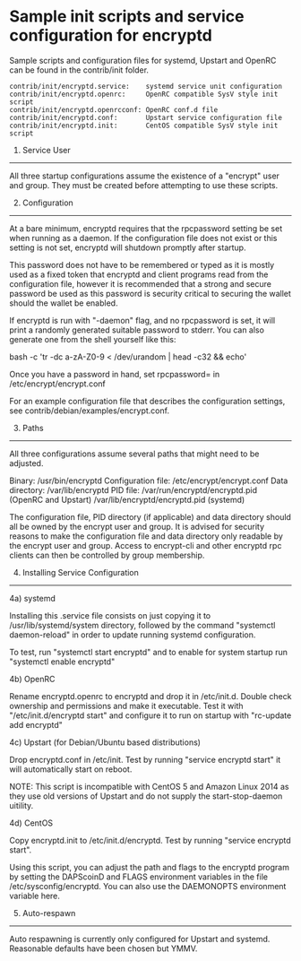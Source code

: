 Sample init scripts and service configuration for encryptd
==========================================================

Sample scripts and configuration files for systemd, Upstart and OpenRC
can be found in the contrib/init folder.

    contrib/init/encryptd.service:    systemd service unit configuration
    contrib/init/encryptd.openrc:     OpenRC compatible SysV style init script
    contrib/init/encryptd.openrcconf: OpenRC conf.d file
    contrib/init/encryptd.conf:       Upstart service configuration file
    contrib/init/encryptd.init:       CentOS compatible SysV style init script

1. Service User
---------------------------------

All three startup configurations assume the existence of a "encrypt" user
and group.  They must be created before attempting to use these scripts.

2. Configuration
---------------------------------

At a bare minimum, encryptd requires that the rpcpassword setting be set
when running as a daemon.  If the configuration file does not exist or this
setting is not set, encryptd will shutdown promptly after startup.

This password does not have to be remembered or typed as it is mostly used
as a fixed token that encryptd and client programs read from the configuration
file, however it is recommended that a strong and secure password be used
as this password is security critical to securing the wallet should the
wallet be enabled.

If encryptd is run with "-daemon" flag, and no rpcpassword is set, it will
print a randomly generated suitable password to stderr.  You can also
generate one from the shell yourself like this:

bash -c 'tr -dc a-zA-Z0-9 < /dev/urandom | head -c32 && echo'

Once you have a password in hand, set rpcpassword= in /etc/encrypt/encrypt.conf

For an example configuration file that describes the configuration settings,
see contrib/debian/examples/encrypt.conf.

3. Paths
---------------------------------

All three configurations assume several paths that might need to be adjusted.

Binary:              /usr/bin/encryptd
Configuration file:  /etc/encrypt/encrypt.conf
Data directory:      /var/lib/encryptd
PID file:            /var/run/encryptd/encryptd.pid (OpenRC and Upstart)
                     /var/lib/encryptd/encryptd.pid (systemd)

The configuration file, PID directory (if applicable) and data directory
should all be owned by the encrypt user and group.  It is advised for security
reasons to make the configuration file and data directory only readable by the
encrypt user and group.  Access to encrypt-cli and other encryptd rpc clients
can then be controlled by group membership.

4. Installing Service Configuration
-----------------------------------

4a) systemd

Installing this .service file consists on just copying it to
/usr/lib/systemd/system directory, followed by the command
"systemctl daemon-reload" in order to update running systemd configuration.

To test, run "systemctl start encryptd" and to enable for system startup run
"systemctl enable encryptd"

4b) OpenRC

Rename encryptd.openrc to encryptd and drop it in /etc/init.d.  Double
check ownership and permissions and make it executable.  Test it with
"/etc/init.d/encryptd start" and configure it to run on startup with
"rc-update add encryptd"

4c) Upstart (for Debian/Ubuntu based distributions)

Drop encryptd.conf in /etc/init.  Test by running "service encryptd start"
it will automatically start on reboot.

NOTE: This script is incompatible with CentOS 5 and Amazon Linux 2014 as they
use old versions of Upstart and do not supply the start-stop-daemon uitility.

4d) CentOS

Copy encryptd.init to /etc/init.d/encryptd. Test by running "service encryptd start".

Using this script, you can adjust the path and flags to the encryptd program by
setting the DAPScoinD and FLAGS environment variables in the file
/etc/sysconfig/encryptd. You can also use the DAEMONOPTS environment variable here.

5. Auto-respawn
-----------------------------------

Auto respawning is currently only configured for Upstart and systemd.
Reasonable defaults have been chosen but YMMV.
